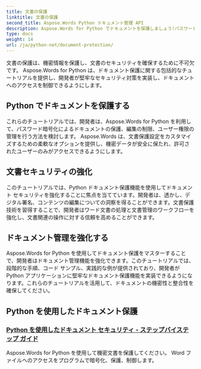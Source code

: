 ```yaml
---
title: 文書の保護
linktitle: 文書の保護
second_title: Aspose.Words Python ドキュメント管理 API
description: Aspose.Words for Python でドキュメントを保護しましょう!パスワード暗号化、ユーザー権限、デジタル署名を実装して、堅牢な文書保護を実現します。
type: docs
weight: 14
url: /ja/python-net/document-protection/
---
```

文書の保護は、機密情報を保護し、文書のセキュリティを確保するために不可欠です。 Aspose.Words for Python は、ドキュメント保護に関する包括的なチュートリアルを提供し、開発者が堅牢なセキュリティ対策を実装し、ドキュメントへのアクセスを制御できるようにします。

## Python でドキュメントを保護する

これらのチュートリアルでは、開発者は、Aspose.Words for Python を利用して、パスワード暗号化によるドキュメントの保護、編集の制限、ユーザー権限の管理を行う方法を検討します。 Aspose.Words は、文書保護設定をカスタマイズするための柔軟なオプションを提供し、機密データが安全に保たれ、許可されたユーザーのみがアクセスできるようにします。

## 文書セキュリティの強化

このチュートリアルでは、Python ドキュメント保護機能を使用してドキュメント セキュリティを強化することに焦点を当てています。開発者は、透かし、デジタル署名、コンテンツの編集についての洞察を得ることができます。文書保護技術を習得することで、開発者はワード文書の処理と文書管理のワークフローを強化し、文書関連の操作に対する信頼を高めることができます。

## ドキュメント管理を強化する

Aspose.Words for Python を使用してドキュメント保護をマスターすることで、開発者はドキュメント管理機能を強化できます。このチュートリアルでは、段階的な手順、コード サンプル、実践的な例が提供されており、開発者が Python アプリケーションに堅牢なドキュメント保護機能を実装できるようになります。これらのチュートリアルを活用して、ドキュメントの機密性と整合性を確保してください。

## Python を使用したドキュメント保護
### [Python を使用したドキュメント セキュリティ - ステップバイステップ ガイド](./document-security-python/)
Aspose.Words for Python を使用して機密文書を保護してください。 Word ファイルへのアクセスをプログラムで暗号化、保護、制御します。